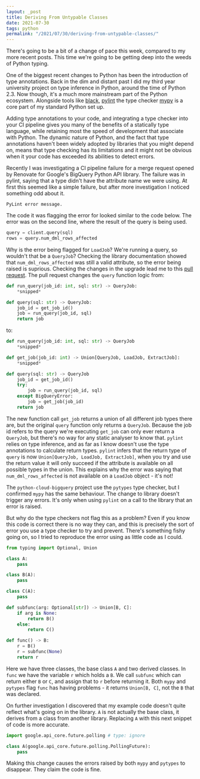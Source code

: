 ```yaml
---
layout: _post
title: Deriving From Untypable Classes
date: 2021-07-30
tags: python
permalink: "/2021/07/30/deriving-from-untypable-classes/"
---
```

There's going to be a bit of a change of pace this week, compared to my more recent posts. This time we're
going to be getting deep into the weeds of Python typing.

One of the biggest recent changes to Python has been the introduction of type annotations. Back in the dim and
distant past I did my third year university project on type inference in Python, around the time of Python
2.3. Now though, it's a much more mainstream part of the Python ecosystem. Alongside tools like
[black](https://black.readthedocs.io/en/stable/), [pylint](http://pylint.pycqa.org/en/latest/) the type
checker [mypy](https://mypy.readthedocs.io/en/stable/) is a core part of my standard Python set up.

Adding type annotations to your code, and integrating a type checker into your CI pipeline gives you many
of the benefits of a statically type language, while retaining most the speed of development that
associate with Python. The dynamic nature of Python, and the fact that type annotations haven't been widely
adopted by libraries that you might depend on, means that type checking has its limitations and it might not
be obvious when it your code has exceeded its abilities to detect errors.

Recently I was investigating a CI pipeline failure for a merge request opened by Renovate for Google's
BigQuery Python API library. The failure was in pylint, saying that a type didn't have the attribute name
we were using. At first this seemed like a simple failure, but after more investigation I noticed something
odd about it.

```text
PyLint error message.
```

The code it was flagging the error for looked similar to the code below. The error was on the second line,
where the result of the query is being used.

```python
query = client.query(sql)
rows = query.num_dml_rows_affected
```

Why is the error being flagged for `LoadJob`? We're running a query, so wouldn't that be a `QueryJob`?
Checking the library documentation showed that `num_dml_rows_affected` was still a valid attribute, so the
error being raised is suprious. Checking the changes in the upgrade lead me to this
[pull request](https://github.com/googleapis/python-bigquery/pull/751). The pull request changes the `query`
function logic from:

```python
def run_query(job_id: int, sql: str) -> QueryJob:
    *snipped*

def query(sql: str) -> QueryJob:
    job_id = get_job_id()
    job = run_query(job_id, sql)
    return job
```

to:

```python
def run_query(job_id: int, sql: str) -> QueryJob
    *snipped*

def get_job(job_id: int) -> Union[QueryJob, LoadJob, ExtractJob]:
    *snipped*

def query(sql: str) -> QueryJob
    job_id = get_job_id()
    try:
        job = run_query(job_id, sql)
    except BigQueryError:
        job = get_job(job_id)
    return job
```

The new function call `get_job` returns a union of all different job types there are, but the original `query`
function only returns a `QueryJob`. Because the job id refers to the query we're executing `get_job` can only
ever return a `QueryJob`, but there's no way for any static analyser to know that. `pylint` relies on type
inference, and as far as I know doesn't use the type annotations to calculate return types. `pylint` infers
that the return type of `query` is now `Union[QueryJob, LoadJob, ExtractJob]`, when you try and use the return
value it will only succeed if the attribute is available on all possible types in the union. This explains
why the error was saying that `num_dml_rows_affected` is not available on a `LoadJob` object - it's not!

The `python-cloud-bigquery` project use the `pytypes` type checker, but I confirmed `mypy` has the same
behaviour. The change to library doesn't trigger any errors. It's only when using `pylint` on a call to the
library that an error is raised.

But why do the type checkers not flag this as a problem? Even if you know this code is correct there is no way
they can, and this is precisely the sort of error you use a type checker to try and prevent. There's something
fishy going on, so I tried to reproduce the error using as little code as I could.

```python
from typing import Optional, Union

class A:
    pass

class B(A):
    pass

class C(A):
    pass

def subfunc(arg: Optional[str]) -> Union[B, C]:
    if arg is None:
        return B()
    else:
        return C()

def func() -> B:
    r = B()
    r = subfunc(None)
    return r
```

Here we have three classes, the base class `A` and two derived classes. In `func` we have the variable `r`
which holds a `B`. We call `subfunc` which can return either `B` or `C`, and assign that to `r` before
returning it. Both `mypy` and `pytypes` flag `func` has having problems - it returns `Union[B, C]`, not the
`B` that was declared.

On further investigation I discovered that my example code doesn't quite reflect what's going on in the
library. `A` is not actually the base class, it derives from a class from another library. Replacing `A` with
this next snippet of code is more accurate.

```python
import google.api_core.future.polling # type: ignore

class A(google.api_core.future.polling.PollingFuture):
    pass
```

Making this change causes the errors raised by both `mypy` and `pytypes` to disappear. They claim the
code is fine.
